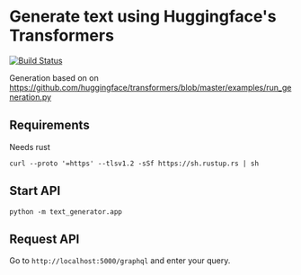 # Generate text using Huggingface's Transformers

[![Build Status](https://travis-ci.org/sofcalca/delirium.svg?branch=master)](https://travis-ci.org/sofcalca/delirium)

Generation based on on https://github.com/huggingface/transformers/blob/master/examples/run_generation.py

## Requirements
Needs rust
```
curl --proto '=https' --tlsv1.2 -sSf https://sh.rustup.rs | sh
```

## Start API
```
python -m text_generator.app
```

## Request API
Go to `http://localhost:5000/graphql` and enter your query.
